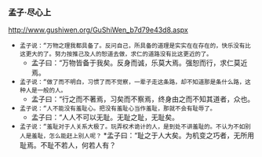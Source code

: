 ### 孟子·尽心上
http://www.gushiwen.org/GuShiWen_b7d79e43d8.aspx
* `孟子说：“万物之理我都具备了。反问自己，所具备的道理是实实在在存在的，快乐没有比这更大的了。努力按推己及人的恕道去做，求仁的道路没有比这更近的了。`
  * 孟子曰：“万物皆备于我矣。反身而诚，乐莫大焉。强恕而行，求仁莫近焉。
* `孟子说：“做了而不明白，习惯了而不觉察，一辈子走这条路，却不知道那是条什么路，这种人是一般的人。`
  * 孟子曰：“行之而不著焉，习矣而不察焉，终身由之而不知其道者，众也。
* `孟子说：“人不能没有羞耻心。把没有羞耻心当作羞耻，那就不会有耻辱了。`
  * 孟子曰：“人人不可以无耻。无耻之耻，无耻矣。
* `孟子说：“羞耻对于人关系大极了。玩弄权术诡计的人，是到处不讲羞耻的。不认为不如别人是羞耻，怎么能赶上别人呢？` 
  *孟子曰：“耻之于人大矣。为机变之巧者，无所用耻焉。不耻不若人，何若人有？
